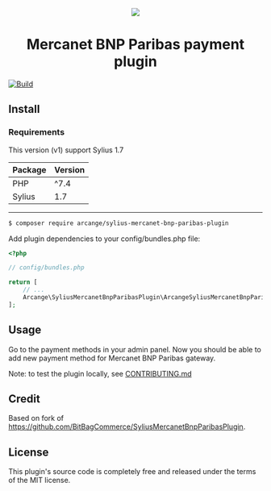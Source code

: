 <p align="center">
    <a href="https://agencearcange.fr" target="_blank">
        <img src="https://media.agencearcange.fr/github-images/libs/github-sylius-mercanet.png" />
    </a>
</p>

<h1 align="center">Mercanet BNP Paribas payment plugin</h1>

[![Build](https://github.com/agencearcange/SyliusMercanetBnpParibasPlugin/actions/workflows/build.yaml/badge.svg)](https://github.com/agencearcange/SyliusMercanetBnpParibasPlugin/actions/workflows/build.yaml)

## Install

### Requirements

This version (v1) support Sylius 1.7

| Package | Version |
| --- |---------|
| PHP | ^7.4    |
| Sylius | 1.7     |

----
```bash
$ composer require arcange/sylius-mercanet-bnp-paribas-plugin
```

Add plugin dependencies to your config/bundles.php file:
```php
<?php

// config/bundles.php

return [
    // ...
    Arcange\SyliusMercanetBnpParibasPlugin\ArcangeSyliusMercanetBnpParibasPlugin::class => ['all' => true],
];
```

## Usage

Go to the payment methods in your admin panel. Now you should be able to add new payment method for Mercanet BNP Paribas gateway.

Note: to test the plugin locally, see [CONTRIBUTING.md](CONTRIBUTING.md)

## Credit

Based on fork of https://github.com/BitBagCommerce/SyliusMercanetBnpParibasPlugin.

## License

This plugin's source code is completely free and released under the terms of the MIT license.
